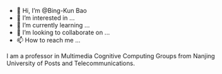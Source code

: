 - 👋 Hi, I’m @Bing-Kun Bao
- 👀 I’m interested in ...
- 🌱 I’m currently learning ...
- 💞️ I’m looking to collaborate on ...
- 📫 How to reach me ...

I am a professor in Multimedia Cognitive Computing Groups from Nanjing University of Posts and Telecommunications.
<!---
BingKunBao/BingKunBao is a ✨ special ✨ repository because its `README.md` (this file) appears on your GitHub profile.
You can click the Preview link to take a look at your changes.
--->
